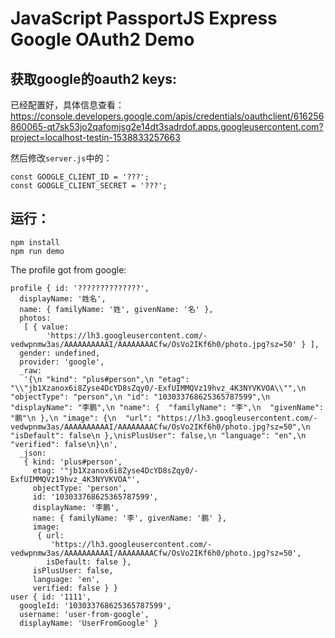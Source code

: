 JavaScript PassportJS Express Google OAuth2 Demo
================================================

获取google的oauth2 keys:
---------------------

已经配置好，具体信息查看： https://console.developers.google.com/apis/credentials/oauthclient/616256860065-qt7sk53jo2qafomjsg2e14dt3sadrdof.apps.googleusercontent.com?project=localhost-testin-1538833257663

然后修改`server.js`中的：

```
const GOOGLE_CLIENT_ID = '???';
const GOOGLE_CLIENT_SECRET = '???';
```

运行：
----

```
npm install
npm run demo
```

The profile got from google:

```
profile { id: '??????????????',
  displayName: '姓名',
  name: { familyName: '姓', givenName: '名' },
  photos:
   [ { value:
        'https://lh3.googleusercontent.com/-vedwpnmw3as/AAAAAAAAAAI/AAAAAAAACfw/OsVo2IKf6h0/photo.jpg?sz=50' } ],
  gender: undefined,
  provider: 'google',
  _raw:
   '{\n "kind": "plus#person",\n "etag": "\\"jb1Xzanox6i8Zyse4DcYD8sZqy0/-ExfUIMMQVz19hvz_4K3NYVKVOA\\"",\n "objectType": "person",\n "id": "103033768625365787599",\n "displayName": "李鹏",\n "name": {  "familyName": "李",\n  "givenName": "鹏"\n },\n "image": {\n  "url": "https://lh3.googleusercontent.com/-vedwpnmw3as/AAAAAAAAAAI/AAAAAAAACfw/OsVo2IKf6h0/photo.jpg?sz=50",\n  "isDefault": false\n },\nisPlusUser": false,\n "language": "en",\n "verified": false\n}\n',
  _json:
   { kind: 'plus#person',
     etag: '"jb1Xzanox6i8Zyse4DcYD8sZqy0/-ExfUIMMQVz19hvz_4K3NYVKVOA"',
     objectType: 'person',
     id: '103033768625365787599',
     displayName: '李鹏',
     name: { familyName: '李', givenName: '鹏' },
     image:
      { url:
         'https://lh3.googleusercontent.com/-vedwpnmw3as/AAAAAAAAAAI/AAAAAAAACfw/OsVo2IKf6h0/photo.jpg?sz=50',
        isDefault: false },
     isPlusUser: false,
     language: 'en',
     verified: false } }
user { id: '1111',
  googleId: '103033768625365787599',
  username: 'user-from-google',
  displayName: 'UserFromGoogle' }

```

